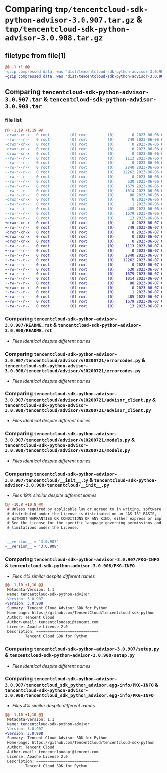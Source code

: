 # Comparing `tmp/tencentcloud-sdk-python-advisor-3.0.907.tar.gz` & `tmp/tencentcloud-sdk-python-advisor-3.0.908.tar.gz`

## filetype from file(1)

```diff
@@ -1 +1 @@
-gzip compressed data, was "dist/tencentcloud-sdk-python-advisor-3.0.907.tar", last modified: Tue Jun  6 02:17:28 2023, max compression
+gzip compressed data, was "dist/tencentcloud-sdk-python-advisor-3.0.908.tar", last modified: Wed Jun  7 00:14:14 2023, max compression
```

## Comparing `tencentcloud-sdk-python-advisor-3.0.907.tar` & `tencentcloud-sdk-python-advisor-3.0.908.tar`

### file list

```diff
@@ -1,19 +1,19 @@
-drwxr-xr-x   0 root         (0) root         (0)        0 2023-06-06 02:17:28.000000 tencentcloud-sdk-python-advisor-3.0.907/
--rw-r--r--   0 root         (0) root         (0)      749 2023-06-06 02:17:28.000000 tencentcloud-sdk-python-advisor-3.0.907/README.rst
-drwxr-xr-x   0 root         (0) root         (0)        0 2023-06-06 02:17:28.000000 tencentcloud-sdk-python-advisor-3.0.907/tencentcloud/
-drwxr-xr-x   0 root         (0) root         (0)        0 2023-06-06 02:17:28.000000 tencentcloud-sdk-python-advisor-3.0.907/tencentcloud/advisor/
-drwxr-xr-x   0 root         (0) root         (0)        0 2023-06-06 02:17:28.000000 tencentcloud-sdk-python-advisor-3.0.907/tencentcloud/advisor/v20200721/
--rw-r--r--   0 root         (0) root         (0)     1113 2023-06-06 02:17:28.000000 tencentcloud-sdk-python-advisor-3.0.907/tencentcloud/advisor/v20200721/errorcodes.py
--rw-r--r--   0 root         (0) root         (0)        0 2023-06-06 02:17:28.000000 tencentcloud-sdk-python-advisor-3.0.907/tencentcloud/advisor/v20200721/__init__.py
--rw-r--r--   0 root         (0) root         (0)     2840 2023-06-06 02:17:28.000000 tencentcloud-sdk-python-advisor-3.0.907/tencentcloud/advisor/v20200721/advisor_client.py
--rw-r--r--   0 root         (0) root         (0)    12262 2023-06-06 02:17:28.000000 tencentcloud-sdk-python-advisor-3.0.907/tencentcloud/advisor/v20200721/models.py
--rw-r--r--   0 root         (0) root         (0)        0 2023-06-06 02:17:28.000000 tencentcloud-sdk-python-advisor-3.0.907/tencentcloud/advisor/__init__.py
--rw-r--r--   0 root         (0) root         (0)      630 2023-06-06 02:17:28.000000 tencentcloud-sdk-python-advisor-3.0.907/tencentcloud/__init__.py
--rw-r--r--   0 root         (0) root         (0)     1679 2023-06-06 02:17:28.000000 tencentcloud-sdk-python-advisor-3.0.907/PKG-INFO
--rw-r--r--   0 root         (0) root         (0)     1014 2023-06-06 02:17:28.000000 tencentcloud-sdk-python-advisor-3.0.907/setup.py
--rw-r--r--   0 root         (0) root         (0)       88 2023-06-06 02:17:28.000000 tencentcloud-sdk-python-advisor-3.0.907/setup.cfg
-drwxr-xr-x   0 root         (0) root         (0)        0 2023-06-06 02:17:28.000000 tencentcloud-sdk-python-advisor-3.0.907/tencentcloud_sdk_python_advisor.egg-info/
--rw-r--r--   0 root         (0) root         (0)        1 2023-06-06 02:17:28.000000 tencentcloud-sdk-python-advisor-3.0.907/tencentcloud_sdk_python_advisor.egg-info/dependency_links.txt
--rw-r--r--   0 root         (0) root         (0)      485 2023-06-06 02:17:28.000000 tencentcloud-sdk-python-advisor-3.0.907/tencentcloud_sdk_python_advisor.egg-info/SOURCES.txt
--rw-r--r--   0 root         (0) root         (0)     1679 2023-06-06 02:17:28.000000 tencentcloud-sdk-python-advisor-3.0.907/tencentcloud_sdk_python_advisor.egg-info/PKG-INFO
--rw-r--r--   0 root         (0) root         (0)       13 2023-06-06 02:17:28.000000 tencentcloud-sdk-python-advisor-3.0.907/tencentcloud_sdk_python_advisor.egg-info/top_level.txt
+drwxr-xr-x   0 root         (0) root         (0)        0 2023-06-07 00:14:14.000000 tencentcloud-sdk-python-advisor-3.0.908/
+-rw-r--r--   0 root         (0) root         (0)      749 2023-06-07 00:14:14.000000 tencentcloud-sdk-python-advisor-3.0.908/README.rst
+drwxr-xr-x   0 root         (0) root         (0)        0 2023-06-07 00:14:14.000000 tencentcloud-sdk-python-advisor-3.0.908/tencentcloud/
+drwxr-xr-x   0 root         (0) root         (0)        0 2023-06-07 00:14:14.000000 tencentcloud-sdk-python-advisor-3.0.908/tencentcloud/advisor/
+drwxr-xr-x   0 root         (0) root         (0)        0 2023-06-07 00:14:14.000000 tencentcloud-sdk-python-advisor-3.0.908/tencentcloud/advisor/v20200721/
+-rw-r--r--   0 root         (0) root         (0)     1113 2023-06-07 00:14:14.000000 tencentcloud-sdk-python-advisor-3.0.908/tencentcloud/advisor/v20200721/errorcodes.py
+-rw-r--r--   0 root         (0) root         (0)        0 2023-06-07 00:14:14.000000 tencentcloud-sdk-python-advisor-3.0.908/tencentcloud/advisor/v20200721/__init__.py
+-rw-r--r--   0 root         (0) root         (0)     2840 2023-06-07 00:14:14.000000 tencentcloud-sdk-python-advisor-3.0.908/tencentcloud/advisor/v20200721/advisor_client.py
+-rw-r--r--   0 root         (0) root         (0)    12262 2023-06-07 00:14:14.000000 tencentcloud-sdk-python-advisor-3.0.908/tencentcloud/advisor/v20200721/models.py
+-rw-r--r--   0 root         (0) root         (0)        0 2023-06-07 00:14:14.000000 tencentcloud-sdk-python-advisor-3.0.908/tencentcloud/advisor/__init__.py
+-rw-r--r--   0 root         (0) root         (0)      630 2023-06-07 00:14:14.000000 tencentcloud-sdk-python-advisor-3.0.908/tencentcloud/__init__.py
+-rw-r--r--   0 root         (0) root         (0)     1679 2023-06-07 00:14:14.000000 tencentcloud-sdk-python-advisor-3.0.908/PKG-INFO
+-rw-r--r--   0 root         (0) root         (0)     1014 2023-06-07 00:14:14.000000 tencentcloud-sdk-python-advisor-3.0.908/setup.py
+-rw-r--r--   0 root         (0) root         (0)       88 2023-06-07 00:14:14.000000 tencentcloud-sdk-python-advisor-3.0.908/setup.cfg
+drwxr-xr-x   0 root         (0) root         (0)        0 2023-06-07 00:14:14.000000 tencentcloud-sdk-python-advisor-3.0.908/tencentcloud_sdk_python_advisor.egg-info/
+-rw-r--r--   0 root         (0) root         (0)        1 2023-06-07 00:14:14.000000 tencentcloud-sdk-python-advisor-3.0.908/tencentcloud_sdk_python_advisor.egg-info/dependency_links.txt
+-rw-r--r--   0 root         (0) root         (0)      485 2023-06-07 00:14:14.000000 tencentcloud-sdk-python-advisor-3.0.908/tencentcloud_sdk_python_advisor.egg-info/SOURCES.txt
+-rw-r--r--   0 root         (0) root         (0)     1679 2023-06-07 00:14:14.000000 tencentcloud-sdk-python-advisor-3.0.908/tencentcloud_sdk_python_advisor.egg-info/PKG-INFO
+-rw-r--r--   0 root         (0) root         (0)       13 2023-06-07 00:14:14.000000 tencentcloud-sdk-python-advisor-3.0.908/tencentcloud_sdk_python_advisor.egg-info/top_level.txt
```

### Comparing `tencentcloud-sdk-python-advisor-3.0.907/README.rst` & `tencentcloud-sdk-python-advisor-3.0.908/README.rst`

 * *Files identical despite different names*

### Comparing `tencentcloud-sdk-python-advisor-3.0.907/tencentcloud/advisor/v20200721/errorcodes.py` & `tencentcloud-sdk-python-advisor-3.0.908/tencentcloud/advisor/v20200721/errorcodes.py`

 * *Files identical despite different names*

### Comparing `tencentcloud-sdk-python-advisor-3.0.907/tencentcloud/advisor/v20200721/advisor_client.py` & `tencentcloud-sdk-python-advisor-3.0.908/tencentcloud/advisor/v20200721/advisor_client.py`

 * *Files identical despite different names*

### Comparing `tencentcloud-sdk-python-advisor-3.0.907/tencentcloud/advisor/v20200721/models.py` & `tencentcloud-sdk-python-advisor-3.0.908/tencentcloud/advisor/v20200721/models.py`

 * *Files identical despite different names*

### Comparing `tencentcloud-sdk-python-advisor-3.0.907/tencentcloud/__init__.py` & `tencentcloud-sdk-python-advisor-3.0.908/tencentcloud/__init__.py`

 * *Files 19% similar despite different names*

```diff
@@ -10,8 +10,8 @@
 # Unless required by applicable law or agreed to in writing, software
 # distributed under the License is distributed on an "AS IS" BASIS,
 # WITHOUT WARRANTIES OR CONDITIONS OF ANY KIND, either express or implied.
 # See the License for the specific language governing permissions and
 # limitations under the License.
 
 
-__version__ = '3.0.907'
+__version__ = '3.0.908'
```

### Comparing `tencentcloud-sdk-python-advisor-3.0.907/PKG-INFO` & `tencentcloud-sdk-python-advisor-3.0.908/PKG-INFO`

 * *Files 4% similar despite different names*

```diff
@@ -1,10 +1,10 @@
 Metadata-Version: 1.1
 Name: tencentcloud-sdk-python-advisor
-Version: 3.0.907
+Version: 3.0.908
 Summary: Tencent Cloud Advisor SDK for Python
 Home-page: https://github.com/TencentCloud/tencentcloud-sdk-python
 Author: Tencent Cloud
 Author-email: tencentcloudapi@tencent.com
 License: Apache License 2.0
 Description: ============================
         Tencent Cloud SDK for Python
```

### Comparing `tencentcloud-sdk-python-advisor-3.0.907/setup.py` & `tencentcloud-sdk-python-advisor-3.0.908/setup.py`

 * *Files identical despite different names*

### Comparing `tencentcloud-sdk-python-advisor-3.0.907/tencentcloud_sdk_python_advisor.egg-info/PKG-INFO` & `tencentcloud-sdk-python-advisor-3.0.908/tencentcloud_sdk_python_advisor.egg-info/PKG-INFO`

 * *Files 4% similar despite different names*

```diff
@@ -1,10 +1,10 @@
 Metadata-Version: 1.1
 Name: tencentcloud-sdk-python-advisor
-Version: 3.0.907
+Version: 3.0.908
 Summary: Tencent Cloud Advisor SDK for Python
 Home-page: https://github.com/TencentCloud/tencentcloud-sdk-python
 Author: Tencent Cloud
 Author-email: tencentcloudapi@tencent.com
 License: Apache License 2.0
 Description: ============================
         Tencent Cloud SDK for Python
```

